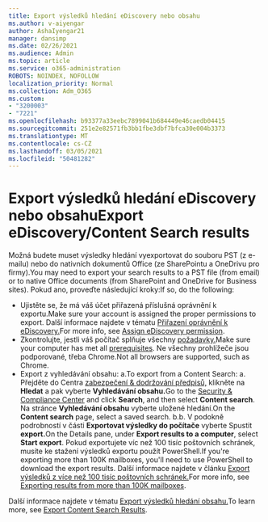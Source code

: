```yaml
---
title: Export výsledků hledání eDiscovery nebo obsahu
ms.author: v-aiyengar
author: AshaIyengar21
manager: dansimp
ms.date: 02/26/2021
ms.audience: Admin
ms.topic: article
ms.service: o365-administration
ROBOTS: NOINDEX, NOFOLLOW
localization_priority: Normal
ms.collection: Adm_O365
ms.custom:
- "3200003"
- "7221"
ms.openlocfilehash: b93377a33eebc7899041b684449e46caedb04415
ms.sourcegitcommit: 251e2e82571fb3bb1fbe3dbf7bfca30e004b3373
ms.translationtype: MT
ms.contentlocale: cs-CZ
ms.lasthandoff: 03/05/2021
ms.locfileid: "50481282"
---
```

# <a name="export-ediscoverycontent-search-results"></a><span data-ttu-id="d4a5d-102">Export výsledků hledání eDiscovery nebo obsahu</span><span class="sxs-lookup"><span data-stu-id="d4a5d-102">Export eDiscovery/Content Search results</span></span>

<span data-ttu-id="d4a5d-103">Možná budete muset výsledky hledání vyexportovat do souboru PST (z e-mailu) nebo do nativních dokumentů Office (ze SharePointu a OneDrivu pro firmy).</span><span class="sxs-lookup"><span data-stu-id="d4a5d-103">You may need to export your search results to a PST file (from email) or to native Office documents (from SharePoint and OneDrive for Business sites).</span></span> <span data-ttu-id="d4a5d-104">Pokud ano, proveďte následující kroky:</span><span class="sxs-lookup"><span data-stu-id="d4a5d-104">If so, do the following:</span></span>

- <span data-ttu-id="d4a5d-105">Ujistěte se, že má váš účet přiřazená příslušná oprávnění k exportu.</span><span class="sxs-lookup"><span data-stu-id="d4a5d-105">Make sure your account is assigned the proper permissions to export.</span></span> <span data-ttu-id="d4a5d-106">Další informace najdete v tématu [Přiřazení oprávnění k eDiscovery.](https://go.microsoft.com/fwlink/?linkid=2102406)</span><span class="sxs-lookup"><span data-stu-id="d4a5d-106">For more info, see [Assign eDiscovery permission](https://go.microsoft.com/fwlink/?linkid=2102406).</span></span>
- <span data-ttu-id="d4a5d-107">Zkontrolujte, jestli váš počítač splňuje všechny [požadavky.](https://docs.microsoft.com/office365/securitycompliance/export-search-results#before-you-begin)</span><span class="sxs-lookup"><span data-stu-id="d4a5d-107">Make sure your computer has met all [prerequisites](https://docs.microsoft.com/office365/securitycompliance/export-search-results#before-you-begin).</span></span> <span data-ttu-id="d4a5d-108">Ne všechny prohlížeče jsou podporované, třeba Chrome.</span><span class="sxs-lookup"><span data-stu-id="d4a5d-108">Not all browsers are supported, such as Chrome.</span></span>
- <span data-ttu-id="d4a5d-109">Export z vyhledávání obsahu: a.</span><span class="sxs-lookup"><span data-stu-id="d4a5d-109">To export from a Content Search: a.</span></span> <span data-ttu-id="d4a5d-110">Přejděte do Centra [zabezpečení & dodržování předpisů,](https://protection.office.com/contentsearch) klikněte na **Hledat** a pak vyberte **Vyhledávání obsahu.**</span><span class="sxs-lookup"><span data-stu-id="d4a5d-110">Go to the [Security & Compliance Center](https://protection.office.com/contentsearch) and click **Search**, and then select **Content search**.</span></span> <span data-ttu-id="d4a5d-111">Na stránce **Vyhledávání obsahu** vyberte uložené hledání.</span><span class="sxs-lookup"><span data-stu-id="d4a5d-111">On the **Content search** page, select a saved search.</span></span>
    <span data-ttu-id="d4a5d-112">b.</span><span class="sxs-lookup"><span data-stu-id="d4a5d-112">b.</span></span> <span data-ttu-id="d4a5d-113">V podokně podrobností v části **Exportovat výsledky do počítače** vyberte Spustit **export.**</span><span class="sxs-lookup"><span data-stu-id="d4a5d-113">On the Details pane, under **Export results to a computer**, select **Start export**.</span></span> <span data-ttu-id="d4a5d-114">Pokud exportujete víc než 100 tisíc poštovních schránek, musíte ke stažení výsledků exportu použít PowerShell.</span><span class="sxs-lookup"><span data-stu-id="d4a5d-114">If you're exporting more than 100K mailboxes, you'll need to use PowerShell to download the export results.</span></span> <span data-ttu-id="d4a5d-115">Další informace najdete v článku [Export výsledků z více než 100 tisíc poštovních schránek.](https://go.microsoft.com/fwlink/?linkid=2143861)</span><span class="sxs-lookup"><span data-stu-id="d4a5d-115">For more info, see [Exporting results from more than 100K mailboxes](https://go.microsoft.com/fwlink/?linkid=2143861).</span></span>

<span data-ttu-id="d4a5d-116">Další informace najdete v tématu [Export výsledků hledání obsahu.](https://go.microsoft.com/fwlink/?linkid=2102118)</span><span class="sxs-lookup"><span data-stu-id="d4a5d-116">To learn more, see [Export Content Search Results](https://go.microsoft.com/fwlink/?linkid=2102118).</span></span>